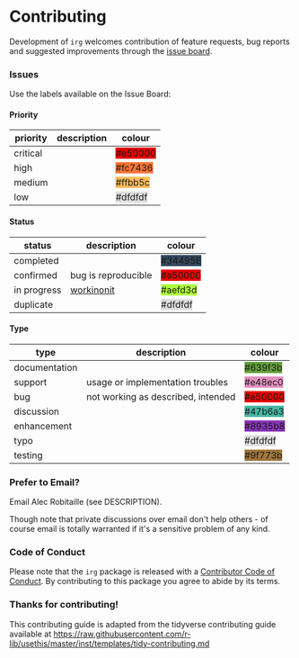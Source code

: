 # Contributing

Development of `irg` welcomes contribution of feature requests, bug reports and suggested improvements through the [issue board](https://gitlab.com/robit.a/irg/issues).

### Issues

Use the labels available on the Issue Board:


#### Priority
| priority  | description | colour                                          	|
|-----------|-------------|---------------------------------------------------|
| critical 	|             | <span style="background:#e50000">#e50000</span> 	|
| high 	    |             | <span style="background:#fc7436">#fc7436</span> 	|
| medium 	  |             | <span style="background:#ffbb5c">#ffbb5c</span> 	|
| low 	    |             | <span style="background:#dfdfdf">#dfdfdf</span> 	|


#### Status
| status      	| description                                	| colour                                            |
|-------------	|--------------------------------------------	|--------------------------------------------------	|
| completed   	|                                            	| <span style="background:#34495E">#34495E</span> 	|
| confirmed   	| bug is reproducible                        	| <span style="background:#e50000">#e50000</span> 	|
| in progress 	| [workinonit](https://youtu.be/5nO7IA1DeeI) 	| <span style="background:#aefd3d">#aefd3d</span> 	|
| duplicate   	|                                            	| <span style="background:#dfdfdf">#dfdfdf</span> 	|

#### Type
|  type         	| description                        | colour                                           |
|---------------	|----------------------------------- |-------------------------------------------------	|
| documentation 	|             	                     | <span style="background:#639f3b">#639f3b</span> 	|
| support       	| usage or implementation troubles   | <span style="background:#e48ec0">#e48ec0</span>  |
| bug           	| not working as described, intended | <span style="background:#e50000">#e50000</span> 	|
| discussion    	|             	                     | <span style="background:#47b6a3">#47b6a3</span> 	|
| enhancement   	|             	                     | <span style="background:#8935b8">#8935b8</span> 	|
| typo          	|             	                     | <span style="background:#dfdfdf">#dfdfdf</span> 	|
| testing        	|             	                     | <span style="background:#9f773b">#9f773b</span> 	|


### Prefer to Email?

Email Alec Robitaille (see DESCRIPTION).

Though note that private discussions over email don't help others - of course email is totally warranted if it's a sensitive problem of any kind.

### Code of Conduct

Please note that the `irg` package is released with a
[Contributor Code of Conduct](CODE_OF_CONDUCT.md). By contributing to this
package you agree to abide by its terms.

### Thanks for contributing!

This contributing guide is adapted from the tidyverse contributing guide available at https://raw.githubusercontent.com/r-lib/usethis/master/inst/templates/tidy-contributing.md
